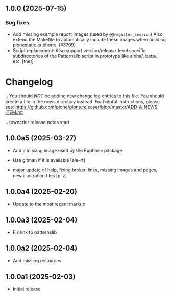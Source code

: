 ## 1.0.0 (2025-07-15)

### Bug fixes:

- Add missing example report images (used by `@@register_session`)
  Also extend the Makefile to automatically include these images when building plonestatic.euphorie. (#3709)
- Script replacement: Also support version/release-level specific subdirectories of the Patternslib script in prototype like alpha/, beta/, etc.
  [thet]


# Changelog

.. You should *NOT* be adding new change log entries to this file.
   You should create a file in the news directory instead.
   For helpful instructions, please see:
   https://github.com/plone/plone.releaser/blob/master/ADD-A-NEWS-ITEM.rst

.. towncrier release notes start

## 1.0.0a5 (2025-03-27)


- Add a missing image used by the Euphorie package

- Use gitman if it is available
  [ale-rt]

- major update of help, fixing broken links, missing images and pages, new illustration files
  [pilz]


## 1.0.0a4 (2025-02-20)


- Update to the most recent markup


## 1.0.0a3 (2025-02-04)


- Fix link to patternslib


## 1.0.0a2 (2025-02-04)


- Add missing resources


## 1.0.0a1 (2025-02-03)

- Initial release
